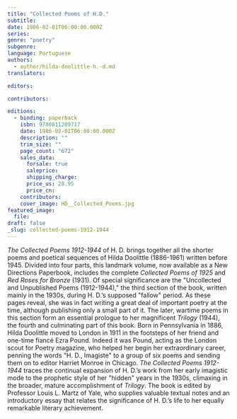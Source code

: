 ```yaml
---
title: "Collected Poems of H.D."
subtitle:
date: 1986-02-01T06:00:00.000Z
series:
genre: "poetry"
subgenre:
language: Portuguese
authors:
  - author/hilda-doolittle-h.-d.md
translators:

editors:

contributors:

editions:
  - binding: paperback
    isbn: 9780811209717
    date: 1986-02-01T06:00:00.000Z
    description: ""
    trim_size: ""
    page_count: "672"
    sales_data:
      forsale: true
      saleprice:
      shipping_charge:
      price_us: 28.95
      price_cn:
    contributors:
    cover_image: HD__Collected_Poems.jpg
featured_image:
  file:
draft: false
_slug: collected-poems-1912-1944
---
```


_The Collected Poems 1912-1944_ of H. D. brings together all the shorter poems and poetical sequences of Hilda Doolittle (1886-1961) written before 1945. Divided into four parts, this landmark volume, now available as a New Directions Paperbook, includes the complete _Collected Poems of 1925_ and _Red Roses for Bronze_ (1931). Of special significance are the "Uncollected and Unpublished Poems (1912-1944)," the third section of the book, written mainly in the 1930s, during H. D.’s supposed "fallow" period. As these pages reveal, she was in fact writing a great deal of important poetry at the time, although publishing only a small part of it. The later, wartime poems in this section form an essential prologue to her magnificent _Trilogy_ (1944), the fourth and culminating part of this book. Born in Pennsylvania in 1886, Hilda Doolittle moved to London in 1911 in the footsteps of her friend and one-time fiancé Ezra Pound. Indeed it was Pound, acting as the London scout for Poetry magazine, who helped her begin her extraordinary career, penning the words "H. D., Imagiste" to a group of six poems and sending them on to editor Harriet Monroe in Chicago. _The Collected Poems 1912-1944_ traces the continual expansion of H. D.’s work from her early imagistic mode to the prophetic style of her "hidden" years in the 1930s, climaxing in the broader, mature accomplishment of _Trilogy_. The book is edited by Professor Louis L. Martz of Yale, who supplies valuable textual notes and an introductory essay that relates the significance of H. D.’s life to her equally remarkable literary achievement.

